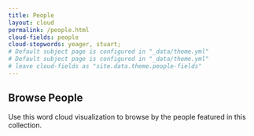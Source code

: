 ```yaml
---
title: People
layout: cloud
permalink: /people.html
cloud-fields: people
cloud-stopwords: yeager, stuart;
# Default subject page is configured in "_data/theme.yml"
# Default subject page is configured in "_data/theme.yml"
# leave cloud-fields as "site.data.theme.people-fields"
---
```


## Browse People

Use this word cloud visualization to browse by the people featured in this collection. 